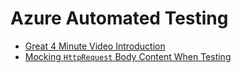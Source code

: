 # Azure Automated Testing

- [Great 4 Minute Video Introduction](https://www.youtube.com/watch?v=UuM1m8WZxjw)
- [Mocking `HttpRequest` Body Content When Testing](http://dontcodetired.com/blog/post/Mocking-HttpRequest-Body-Content-When-Testing-Azure-Function-HTTP-Trigger-Functions)

